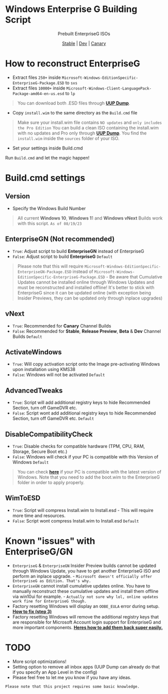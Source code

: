 # Windows Enterprise G Building Script

<p align="center">
  <a>Prebuilt EnterpriseG ISOs</a>
</p>

<p align="center">
  <a href="https://drive.google.com/file/d/1eKrBLz8A1-M0C4OZ3eb2yRONASiTvx5h/view?usp=sharing">Stable</a> | <a href="https://drive.google.com/file/d/1SNct2pJR2Vc9K4ZqCHeAK2d1XX2zkwZy/view?usp=sharing">Dev</a> | <a href="https://drive.google.com/file/d/1UES5If49Gw678M7sPJtG3Jsf3ByM_3Mp/view?usp=sharing">Canary</a>
</p>

# How to reconstruct EnterpriseG

- Extract files `250+` inside `Microsoft-Windows-EditionSpecific-EnterpriseG-Package.ESD` to `sxs`
- Extract files `10000+` inside `Microsoft-Windows-Client-LanguagePack-Package-amd64-en-us.esd` to `lp`

> You can download both .ESD files through **[UUP Dump](https://uupdump.net)**.

- Copy `install.wim` to the same directory as the `Build.cmd` file
> Make sure your install.wim file contains `NO updates` and `only includes the Pro Edition` You can build a clean ISO containing the install.wim with no updates and Pro only through **[UUP Dump](https://uupdump.net)**. You find the `install.wim` inside the `sources` folder of your ISO.

- Set your settings inside Build.cmd

Run `Build.cmd` and let the magic happen!

# Build.cmd settings

## Version

- Specify the Windows Build Number
> All current **Windows 10**, **Windows 1**1 and **Windows vNext** Builds work with this script. `As of 08/19/23`

## EnterpriseGN (Not recommended)

- `True`: Adjust script to build **EnterpriseGN** instead of EnterpriseG
- `False`: Adjust script to build **EnterpriseG** `Default`

> Please note that this will require `Microsoft-Windows-EditionSpecific-EnterpriseGN-Package.ESD` instead of `Microsoft-Windows-EditionSpecific-EnterpriseG-Package.ESD` - Be aware that Cumulative Updates cannot be installed online through Windows Updates and must be reconstructed and installed offline! It's better to stick with EnterpriseG since it can be updated online (with exception being Insider Previews, they can be updated only through inplace upgrades)

## vNext

- `True`: Recommended for **Canary** Channel Builds
- `False`: Recommended for **Stable**, **Release Preview**, **Beta** & **Dev** Channel Builds `Default`

## ActivateWindows

- ```True```: Will copy activation script onto the Image pre-activating Windows upon installation using KMS38
- ```False```: Windows will not be activated ```Default```

## AdvancedTweaks 

- `True`: Script will add additional registry keys to hide Recommended Section, turn off GameDVR etc.
- `False`: Script wont add additional registry keys to hide Recommended Section, turn off GameDVR etc. `Default`

## DisableCompatibilityCheck

- `True`: Disable checks for compatible hardware (TPM, CPU, RAM, Storage, Secure Boot etc.)
- `False`: Windows will check if your PC is compatible with this Version of Windows `Default`

> You can check **[here](https://learn.microsoft.com/en-us/windows/whats-new/windows-11-requirements)** if your PC is compatible with the latest version of Windows. Note that you need to add the boot.wim to the EnterpriseG folder in order to apply properly.

## WimToESD 

- `True`: Script will compress Install.wim to Install.esd - This will require more time and resources.
- `False`: Script wont compress Install.wim to Install.esd `Default`

# Known "issues" with EnterpriseG/GN
- `EnterpriseG` & `EnterpriseGN` Insider Preview builds cannot be updated through Windows Update, you have to get another EnterpriseG ISO and perform an inplace upgrade. - `Microsoft doesn't officially offer EnterpriseG as Edition. That's why.`
- `EnterpriseGN` cannot install cumulative updates online. You have to manually reconstruct these cumulative updates and install them offline via win10ui for example. - `Actually not sure why lol, online updates work fine for EnterpriseG though.`
- Factory resetting Windows will display an `OOBE_EULA` error during setup. **[How to fix (step 3)](https://www.howto-connect.com/fix-oobeeula-error-something-went-wrong-windows-10-or-11/)**
- Factory resetting Windows will remove the additional registry keys that are responsible for Microsoft Account login support for EnterpriseG and more important components. **[Heres how to add them back super easily.](https://pastebin.com/ye0ZyPcu)**

# TODO
- More script optimizations!
- Setting option to remove all inbox apps (UUP Dump can already do that if you specify an App Level in the config)
- Please feel free to let me you know if you have any ideas.

` Please note that this project requires some basic knowledge. `

